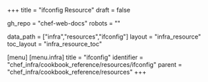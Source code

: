 +++
title = "ifconfig Resource"
draft = false

gh_repo = "chef-web-docs"
robots = ""

data_path = ["infra","resources","ifconfig"]
layout = "infra_resource"
toc_layout = "infra_resource_toc"


[menu]
  [menu.infra]
    title = "ifconfig"
    identifier = "chef_infra/cookbook_reference/resources/ifconfig"
    parent = "chef_infra/cookbook_reference/resources"
+++

<!-- The contents of this page are automatically generated from the ifconfig.yaml file in the data directory. -->
<!-- To suggest a change, edit the https://github.com/chef/chef/blob/master/lib/chef/resource/ifconfig.rb file
      and submit a pull request to the https://github.com/chef/chef repository. -->

